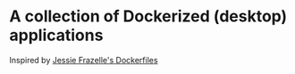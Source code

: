 # A collection of Dockerized (desktop) applications

Inspired by [Jessie Frazelle's Dockerfiles](https://github.com/jfrazelle/dockerfiles)

